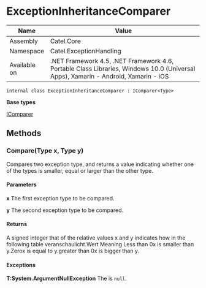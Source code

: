 

# ExceptionInheritanceComparer

Name|Value
---|---
Assembly|Catel.Core
Namespace|Catel.ExceptionHandling
Available on|.NET Framework 4.5, .NET Framework 4.6, Portable Class Libraries, Windows 10.0 (Universal Apps), Xamarin - Android, Xamarin - iOS

```
internal class ExceptionInheritanceComparer : IComparer<Type>
```

**Base types**

[IComparer]()


## Methods

### Compare(Type x, Type y)

Compares two exception type, and returns a value indicating whether one of the types is smaller, equal or larger than the other type.

#### Parameters

**x**
The first exception type to be compared.

**y**
The second exception type to be compared.

#### Returns

A signed integer that of the relative values x and y indicates how in the following table veranschaulicht.Wert Meaning Less than 0x is smaller than y.Zerox is equal to y.greater than 0x is bigger than y.

#### Exceptions

**T:System.ArgumentNullException**
The  is ```null```.



